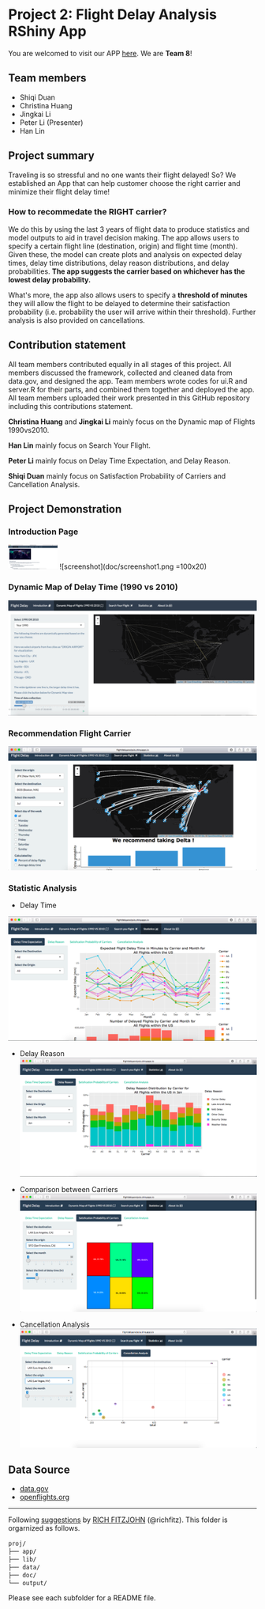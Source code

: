 # Project 2: Flight Delay Analysis RShiny App

You are welcomed to visit our APP [here](https://rainofmaster.shinyapps.io/flightAnalysis/). 
We are **Team 8**!

## Team members
- Shiqi Duan
- Christina Huang 
- Jingkai Li
- Peter Li (Presenter)
- Han Lin

## Project summary
Traveling is so stressful and no one wants their flight delayed! So? We established an App that can help customer choose the right carrier and minimize their flight delay time!

### How to recommedate the RIGHT carrier?
We do this by using the last 3 years of flight data to produce statistics and model outputs to aid in travel decision making. The app allows users to specify a certain flight line (destination, origin) and flight time (month). Given these, the model can create plots and analysis on expected delay times, delay time distributions, delay reason distributions, and delay probabilities. **The app suggests the carrier based on whichever has the lowest delay probability.** 

What's more, the app also allows users to specify a **threshold of minutes** they will allow the flight to be delayed to determine their satisfaction probability (i.e. probability the user will arrive within their threshold). Further analysis is also provided on cancellations.



## Contribution statement
All team members contributed equally in all stages of this project. All members discussed the framework, collected and cleaned data from data.gov, and designed the app. Team members wrote codes for ui.R and server.R for their parts, and combined them together and deployed the app. All team members uploaded their work presented in this GitHub repository including this contributions statement. 

**Christina Huang** and **Jingkai Li** mainly focus on the Dynamic map of Flights 1990vs2010. 

**Han Lin** mainly focus on Search Your Flight. 

**Peter Li** mainly focus on Delay Time Expectation, and Delay Reason. 

**Shiqi Duan** mainly focus on Satisfaction Probability of Carriers and Cancellation Analysis.



## Project Demonstration
### Introduction Page
<img src="doc/screenshot1.png" width="100">
![screenshot](doc/screenshot1.png =100x20)

### Dynamic Map of Delay Time (1990 vs 2010)

![screenshot](doc/screenshot8.jpg)

### Recommendation Flight Carrier

![screenshot](doc/screenshot3.png)

### Statistic Analysis
- Delay Time

![screenshot](doc/screenshot4.png)

- Delay Reason
![screenshot](doc/screenshot5.png)

- Comparison between Carriers
![screenshot](doc/screenshot6.png)

- Cancellation Analysis
![screenshot](doc/screenshot7.png)

## Data Source
+ [data.gov](https://www.transtats.bts.gov/DL_SelectFields.asp?Table_ID=236&DB_Short_Name=On-Time)
+ [openflights.org](https:/openflights.org/data.html)


------------------------------------------------------------------------
Following [suggestions](http://nicercode.github.io/blog/2013-04-05-projects/) by [RICH FITZJOHN](http://nicercode.github.io/about/#Team) (@richfitz). This folder is orgarnized as follows.

```
proj/
├── app/
├── lib/
├── data/
├── doc/
└── output/
```

Please see each subfolder for a README file.

